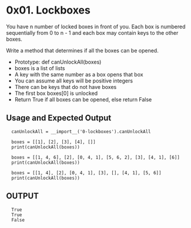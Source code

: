 # 0x01. Lockboxes

You have n number of locked boxes in front of you. Each box is numbered sequentially from 0 to n - 1 and each box may contain keys to the other boxes.

Write a method that determines if all the boxes can be opened.

* Prototype: def canUnlockAll(boxes)
* boxes is a list of lists
* A key with the same number as a box opens that box
* You can assume all keys will be positive integers
* There can be keys that do not have boxes
* The first box boxes[0] is unlocked
 * Return True if all boxes can be opened, else return False
 
 
 ## Usage and Expected Output
 
      canUnlockAll = __import__('0-lockboxes').canUnlockAll

      boxes = [[1], [2], [3], [4], []]
      print(canUnlockAll(boxes))

      boxes = [[1, 4, 6], [2], [0, 4, 1], [5, 6, 2], [3], [4, 1], [6]]
      print(canUnlockAll(boxes))

      boxes = [[1, 4], [2], [0, 4, 1], [3], [], [4, 1], [5, 6]]
      print(canUnlockAll(boxes))
      
   ## OUTPUT 
      True
      True
      False
